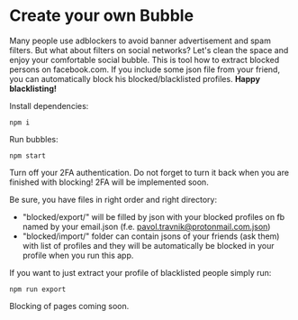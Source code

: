# Create your own Bubble

Many people use adblockers to avoid banner advertisement and spam filters. But what about filters on social networks? Let's clean the space and enjoy your comfortable social bubble.
This is tool how to extract blocked persons on facebook.com.
If you include some json file from your friend, you can automatically block his blocked/blacklisted profiles.
**Happy blacklisting!**


Install dependencies:

`npm i`


Run bubbles:

`npm start`


Turn off your 2FA authentication. Do not forget to turn it back when you are finished with blocking! 2FA will be implemented soon.

Be sure, you have files in right order and right directory:
- "blocked/export/" will be filled by json with your blocked profiles on fb named by your email.json (f.e. pavol.travnik@protonmail.com.json)
- "blocked/import/" folder can contain jsons of your friends (ask them) with list of profiles and they will be automatically be blocked in your profile when you run this app.

If you want to just extract your profile of blacklisted people simply run:

`npm run export`

Blocking of pages coming soon.
